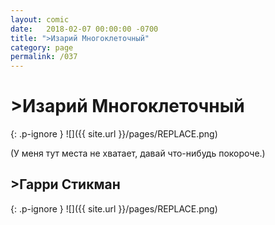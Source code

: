 ```yaml
---
layout: comic
date:   2018-02-07 00:00:00 -0700
title: ">Изарий Многоклеточный"
category: page
permalink: /037
---
```

# >Изарий Многоклеточный

{: .p-ignore }
![]({{ site.url }}/pages/REPLACE.png)

(У меня тут места не хватает, давай что-нибудь покороче.)

## >Гарри Стикман

{: .p-ignore }
![]({{ site.url }}/pages/REPLACE.png)
